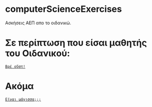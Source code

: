 # computerScienceExercises
Ασκήσεις ΑΕΠ απο το οιδανικώ.

# Σε περίπτωση που είσαι μαθητής του Οιδανικού:
[`Βρέ οὔστ!`](https://www.youtube.com/watch?v=9gro8LMubjU)

# Ακόμα
[`Είναι μάγισσα;;;`](https://www.youtube.com/watch?v=05ea7ASEIkE)
